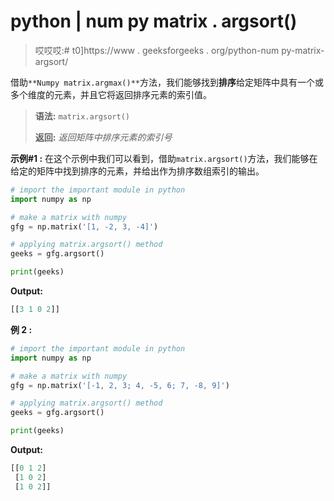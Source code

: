 # python | num py matrix . argsort()

> 哎哎哎:# t0]https://www . geeksforgeeks . org/python-num py-matrix-argsort/

借助`**Numpy matrix.argmax()**`方法，我们能够找到**排序**给定矩阵中具有一个或多个维度的元素，并且它将返回排序元素的索引值。

> **语法:** `matrix.argsort()`
> 
> **返回:** *返回矩阵中排序元素的索引号*

**示例#1 :**
在这个示例中我们可以看到，借助`matrix.argsort()`方法，我们能够在给定的矩阵中找到排序的元素，并给出作为排序数组索引的输出。

```py
# import the important module in python
import numpy as np

# make a matrix with numpy
gfg = np.matrix('[1, -2, 3, -4]')

# applying matrix.argsort() method
geeks = gfg.argsort()

print(geeks)
```

**Output:**

```py
[[3 1 0 2]]

```

**例 2 :**

```py
# import the important module in python
import numpy as np

# make a matrix with numpy
gfg = np.matrix('[-1, 2, 3; 4, -5, 6; 7, -8, 9]')

# applying matrix.argsort() method
geeks = gfg.argsort()

print(geeks)
```

**Output:**

```py
[[0 1 2]
 [1 0 2]
 [1 0 2]]

```